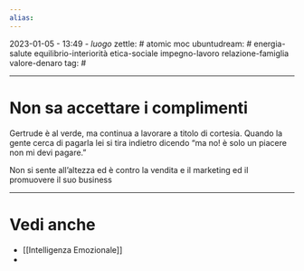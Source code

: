 ```yaml
---
alias: 
---
```

2023-01-05 - 13:49 - *luogo*
zettle: # atomic moc
ubuntudream: # energia-salute equilibrio-interiorità etica-sociale impegno-lavoro relazione-famiglia valore-denaro 
tag: #

---
# Non sa accettare i complimenti
Gertrude è al verde, ma continua a lavorare a titolo di cortesia. Quando la gente cerca di pagarla lei si tira indietro dicendo “ma no! è solo un piacere non mi devi pagare.”

Non si sente all’altezza ed è contro la vendita e il marketing ed il promuovere il suo business


---
# Vedi anche
- [[Intelligenza Emozionale]] 
- 